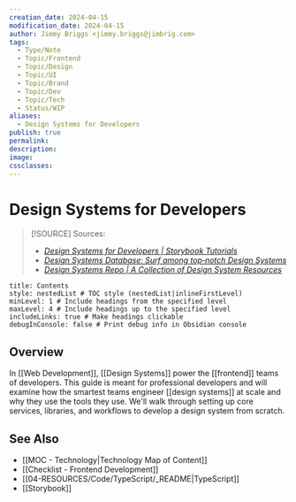 ```yaml
---
creation_date: 2024-04-15
modification_date: 2024-04-15
author: Jimmy Briggs <jimmy.briggs@jimbrig.com>
tags:
  - Type/Note
  - Topic/Frontend
  - Topic/Design
  - Topic/UI
  - Topic/Brand
  - Topic/Dev
  - Topic/Tech
  - Status/WIP
aliases:
  - Design Systems for Developers
publish: true
permalink:
description:
image:
cssclasses:
---
```


# Design Systems for Developers

> [!SOURCE] Sources:
> - *[Design Systems for Developers | Storybook Tutorials](https://storybook.js.org/tutorials/design-systems-for-developers/)*
> - *[Design Systems Database: Surf among top‑notch Design Systems](https://designsystems.surf/)*
> - *[Design Systems Repo | A Collection of Design System Resources](https://designsystemsrepo.com/design-systems/)*

```table-of-contents
title: Contents 
style: nestedList # TOC style (nestedList|inlineFirstLevel)
minLevel: 1 # Include headings from the specified level
maxLevel: 4 # Include headings up to the specified level
includeLinks: true # Make headings clickable
debugInConsole: false # Print debug info in Obsidian console
```

## Overview

In [[Web Development]], [[Design Systems]] power the [[frontend]] teams of developers. This guide is meant for professional developers and will examine how the smartest teams engineer [[design systems]] at scale and why they use the tools they use. We'll walk through setting up core services, libraries, and workflows to develop a design system from scratch.

## See Also

- [[MOC - Technology|Technology Map of Content]]
- [[Checklist - Frontend Development]]
- [[04-RESOURCES/Code/TypeScript/_README|TypeScript]]
- [[Storybook]]